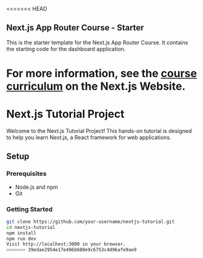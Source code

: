 <<<<<<< HEAD
## Next.js App Router Course - Starter

This is the starter template for the Next.js App Router Course. It contains the starting code for the dashboard application.

For more information, see the [course curriculum](https://nextjs.org/learn) on the Next.js Website.
=======
# Next.js Tutorial Project

Welcome to the Next.js Tutorial Project! This hands-on tutorial is designed to help you learn Next.js, a React framework for web applications.

## Setup

### Prerequisites

- Node.js and npm
- Git

### Getting Started

```bash
git clone https://github.com/your-username/nextjs-tutorial.git
cd nextjs-tutorial
npm install
npm run dev
Visit http://localhost:3000 in your browser.
>>>>>>> 39edae2954e17e496b680e9c6753c4d96afe9ae9
